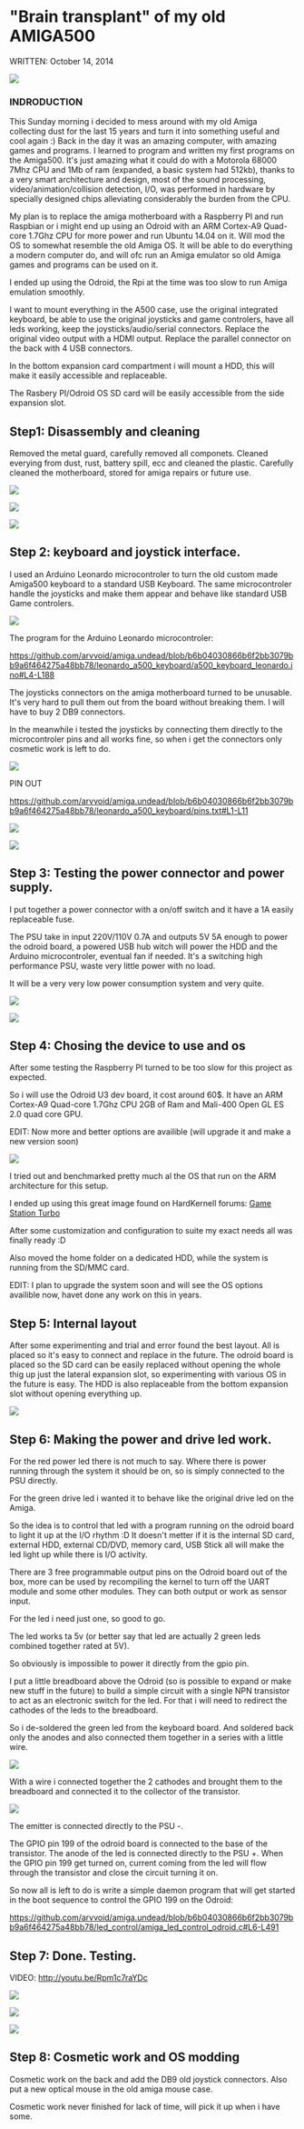 # "Brain transplant" of my old AMIGA500

WRITTEN: October 14, 2014

![](images/image5.jpg)

### INDRODUCTION

This Sunday morning i decided to mess around with my old Amiga collecting dust for the last 15 years and turn it into something useful and cool again :) Back in the day it was an amazing computer, with amazing games and programs. I learned to program and written my first programs on the Amiga500. It's just amazing what it could do with a Motorola 68000 7Mhz CPU and 1Mb of ram (expanded, a basic system had 512kb), thanks to a very smart architecture and design, most of the sound processing, video/animation/collision detection, I/O, was performed in hardware by specially designed chips alleviating considerably the burden from the CPU.

My plan is to replace the amiga motherboard with a Raspberry PI and run Raspbian or i might end up using an Odroid with an ARM Cortex-A9 Quad-core 1.7Ghz CPU for more power and run Ubuntu 14.04 on it. Will mod the OS to somewhat resemble the old Amiga OS. It will be able to do everything a modern computer do, and will ofc run an Amiga emulator so old Amiga games and programs can be used on it.

I ended up using the Odroid, the Rpi at the time was too slow to run Amiga emulation smoothly.

I want to mount everything in the A500 case, use the original integrated keyboard, be able to use the original joysticks and game controlers, have all leds working, keep the joysticks/audio/serial connectors. Replace the original video output with a HDMI output. Replace the parallel connector on the back with 4 USB connectors.

In the bottom expansion card compartment i will mount a HDD, this will make it easily accessible and replaceable.

The Rasbery PI/Odroid OS SD card will be easily accessible from the side expansion slot.


## Step1: Disassembly and cleaning

Removed the metal guard, carefully removed all componets. Cleaned everying from dust, rust, battery spill, ecc and cleaned the plastic.
Carefully cleaned the motherboard, stored for amiga repairs or future use.

![](images/image14.jpg)

![](images/image19.jpg)

![](images/image7.jpg)


## Step 2: keyboard and joystick interface.

I used an Arduino Leonardo microcontroler to turn the old custom made Amiga500 keyboard to a standard USB Keyboard. The same microcontroler handle the joysticks and make them appear and behave like standard USB Game controlers.

![](images/image12.jpg)

The program for the Arduino Leonardo microcontroler:

https://github.com/arvvoid/amiga.undead/blob/b6b04030866b6f2bb3079bb9a6f464275a48bb78/leonardo_a500_keyboard/a500_keyboard_leonardo.ino#L4-L188

The joysticks connectors on the amiga motherboard turned to be unusable. It's very hard to pull them out from the board without breaking them. I will have to buy 2 DB9 connectors.

In the meanwhile i tested the joysticks by connecting them directly to the microcontroler pins and all works fine, so when i get the connectors only cosmetic work is left to do.

![](images/image10.jpg)

PIN OUT

https://github.com/arvvoid/amiga.undead/blob/b6b04030866b6f2bb3079bb9a6f464275a48bb78/leonardo_a500_keyboard/pins.txt#L1-L11

![](images/image8.jpg)

![](images/image2.jpg)

## Step 3: Testing the power connector and power supply.

I put together a power connector with a on/off switch and it have a 1A easily replaceable fuse.

The PSU take in input 220V/110V 0.7A and outputs 5V 5A enough to power the odroid board, a powered USB hub witch will power the HDD and the Arduino microcontroler, eventual fan if needed. It's a switching high performance PSU, waste very little power with no load.


It will be a very very low power consumption system and very quite.

![](images/image3.jpg)

![](images/image11.jpg)

## Step 4: Chosing the device to use and os

After some testing the Raspberry PI turned to be too slow for this project as expected.

So i will use the Odroid U3 dev board, it cost around 60$. It have an ARM Cortex-A9 Quad-core 1.7Ghz CPU 2GB of Ram and Mali-400 Open GL ES 2.0 quad core GPU.

EDIT: Now more and better options are availible (will upgrade it and make a new version soon)

![](images/image18.jpg)

I tried out and benchmarked pretty much al the OS that run on the ARM architecture for this setup.

I ended up using this great image found on HardKernell forums: [Game Station Turbo](https://forum.odroid.com/viewtopic.php?f=11&t=2684)

After some customization and configuration to suite my exact needs all was finally ready :D

Also moved the home folder on a dedicated HDD, while the system is running from the SD/MMC card.

EDIT: I plan to upgrade the system soon and will see the OS options availible now, havet done any work on this in years.

## Step 5: Internal layout

After some experimenting and trial and error found the best layout. All is placed so it's easy to connect and replace in the future. The odroid board is placed so the SD card can be easily replaced without opening the whole thig up just the lateral expansion slot, so experimenting with various OS in the future is easy. The HDD is also replaceable from the bottom expansion slot without opening everything up.

![](images/image4.jpg)

## Step 6: Making the power and drive led work.

For the red power led there is not much to say. Where there is power running through the system it should be on, so is simply connected to the PSU directly.

For the green drive led i wanted it to behave like the original drive led on the Amiga.

So the idea is to control that led with a program running on the odroid board to light it up at the I/O rhythm :D It doesn't metter if it is the internal SD card, external HDD, external CD/DVD, memory card, USB Stick all will make the led light up while there is I/O activity.


There are 3 free programmable output pins on the Odroid board out of the box, more can be used by recompiling the kernel to turn off the UART module and some other modules. They can both output or work as sensor input.

For the led i need just one, so good to go.

The led works ta 5v (or better say that led are actually 2 green leds combined together rated at 5V).

So obviously is impossible to power it directly from the gpio pin.

I put a little breadboard above the Odroid (so is possible to expand or make new stuff in the future) to build a simple circuit with a single NPN transistor to act as an electronic switch for the led. For that i will need to redirect the cathodes of the leds to the breadboard.


So i de-soldered the green led from the keyboard board. And soldered back only the anodes and also connected them together in a series with a little wire.

![](images/image17.jpg)

With a wire i connected together the 2 cathodes and brought them to the breadboard and connected it to the collector of the transistor.

![](images/image13.jpg)

The emitter is connected directly to the PSU -.


The GPIO pin 199 of the odroid board is connected to the base of the transistor. The anode of the led is connected directly to the PSU +. When the GPIO pin 199 get turned on, current coming from the led will flow through the transistor and close the circuit turning it on.


So now all is left to do is write a simple daemon program that will get started in the boot sequence to control the GPIO 199 on the Odroid:

https://github.com/arvvoid/amiga.undead/blob/b6b04030866b6f2bb3079bb9a6f464275a48bb78/led_control/amiga_led_control_odroid.c#L6-L491

## Step 7: Done. Testing.

VIDEO: http://youtu.be/Rpm1c7raYDc


![](images/image4.jpg)

![](images/image16.jpg)

![](images/image1.jpg)

## Step 8: Cosmetic work and OS modding

Cosmetic work on the back and add the DB9 old joystick connectors. 
Also put a new optical mouse in the old amiga mouse case.

Cosmetic work never finished for lack of time, will pick it up when i have some.
